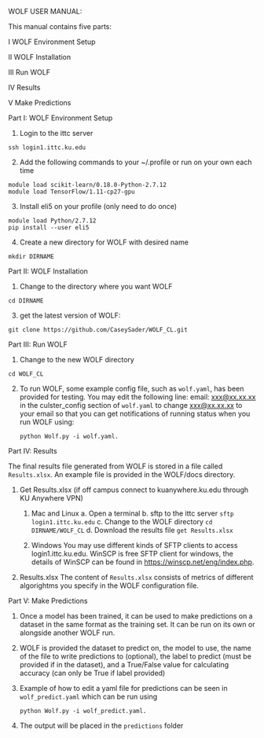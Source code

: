 WOLF USER MANUAL:

This manual contains five parts:

I   WOLF Environment Setup

II  WOLF Installation 

III Run WOLF

IV  Results

V   Make Predictions



Part I: WOLF Environment Setup

1. Login to the ittc server
```
ssh login1.ittc.ku.edu
```
2. Add the following commands to your ~/.profile or run on your own each time
```
module load scikit-learn/0.18.0-Python-2.7.12
module load TensorFlow/1.11-cp27-gpu
```
3. Install eli5 on your profile (only need to do once)
```
module load Python/2.7.12
pip install --user eli5
```
4. Create a new directory for WOLF with desired name
```
mkdir DIRNAME
```
 

Part II: WOLF Installation 

1. Change to the directory where you want WOLF
```
cd DIRNAME
```
3. get the latest version of WOLF:
```
git clone https://github.com/CaseySader/WOLF_CL.git
```
 

Part III: Run WOLF

1. Change to the new WOLF directory
```
cd WOLF_CL
```
2. To run WOLF, some example config file, such as `wolf.yaml`, has been provided for testing. You may edit the following line:
   email: xxx@xx.xx.xx 
   in the culster_config section of `wolf.yaml` to change xxx@xx.xx.xx to your email so that you can get notifications of running status when you run WOLF using:
   ```
   python Wolf.py -i wolf.yaml.
   ```
 

Part IV: Results

The final results file generated from WOLF is stored in a file called `Results.xlsx`. An example file is provided in the WOLF/docs directory.
1. Get Results.xlsx
    (if off campus connect to kuanywhere.ku.edu through KU Anywhere VPN)
   
    1) Mac and Linux
      a. Open a terminal
      b. sftp to the ittc server ```sftp login1.ittc.ku.edu```
      c. Change to the WOLF directory ```cd DIRNAME/WOLF_CL```
      d. Download the results file ```get Results.xlsx```

    2) Windows
      You may use different kinds of SFTP clients to access login1.ittc.ku.edu. WinSCP is free SFTP client for windows, the details of WinSCP can be found in https://winscp.net/eng/index.php.      
2. Results.xlsx
   The content of `Results.xlsx` consists of metrics of different algorightms you specify in the WOLF configuration file.


Part V: Make Predictions
1. Once a model has been trained, it can be used to make predictions on a dataset in the same format as the training set. It can be run on its own or alongside another WOLF run.

2. WOLF is provided the dataset to predict on, the model to use, the name of the file to write predictions to (optional), the label to predict (must be provided if in the dataset), and a True/False value for calculating accuracy (can only be True if label provided)

3. Example of how to edit a yaml file for predictions can be seen in `wolf_predict.yaml` which can be run using
   ```
   python Wolf.py -i wolf_predict.yaml.
   ```
4. The output will be placed in the `predictions` folder
